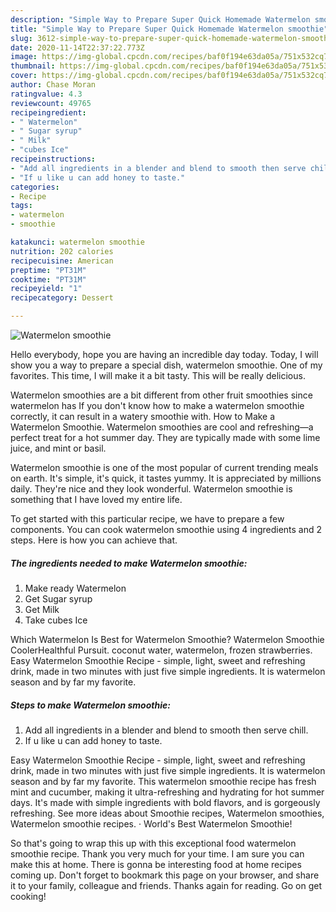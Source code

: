 ```yaml
---
description: "Simple Way to Prepare Super Quick Homemade Watermelon smoothie"
title: "Simple Way to Prepare Super Quick Homemade Watermelon smoothie"
slug: 3612-simple-way-to-prepare-super-quick-homemade-watermelon-smoothie
date: 2020-11-14T22:37:22.773Z
image: https://img-global.cpcdn.com/recipes/baf0f194e63da05a/751x532cq70/watermelon-smoothie-recipe-main-photo.jpg
thumbnail: https://img-global.cpcdn.com/recipes/baf0f194e63da05a/751x532cq70/watermelon-smoothie-recipe-main-photo.jpg
cover: https://img-global.cpcdn.com/recipes/baf0f194e63da05a/751x532cq70/watermelon-smoothie-recipe-main-photo.jpg
author: Chase Moran
ratingvalue: 4.3
reviewcount: 49765
recipeingredient:
- " Watermelon"
- " Sugar syrup"
- " Milk"
- "cubes Ice"
recipeinstructions:
- "Add all ingredients in a blender and blend to smooth then serve chill."
- "If u like u can add honey to taste."
categories:
- Recipe
tags:
- watermelon
- smoothie

katakunci: watermelon smoothie 
nutrition: 202 calories
recipecuisine: American
preptime: "PT31M"
cooktime: "PT31M"
recipeyield: "1"
recipecategory: Dessert

---
```



![Watermelon smoothie](https://img-global.cpcdn.com/recipes/baf0f194e63da05a/751x532cq70/watermelon-smoothie-recipe-main-photo.jpg)

Hello everybody, hope you are having an incredible day today. Today, I will show you a way to prepare a special dish, watermelon smoothie. One of my favorites. This time, I will make it a bit tasty. This will be really delicious.

Watermelon smoothies are a bit different from other fruit smoothies since watermelon has If you don&#39;t know how to make a watermelon smoothie correctly, it can result in a watery smoothie with. How to Make a Watermelon Smoothie. Watermelon smoothies are cool and refreshing—a perfect treat for a hot summer day. They are typically made with some lime juice, and mint or basil.

Watermelon smoothie is one of the most popular of current trending meals on earth. It's simple, it's quick, it tastes yummy. It is appreciated by millions daily. They're nice and they look wonderful. Watermelon smoothie is something that I have loved my entire life.


To get started with this particular recipe, we have to prepare a few components. You can cook watermelon smoothie using 4 ingredients and 2 steps. Here is how you can achieve that.

<!--inarticleads1-->

##### The ingredients needed to make Watermelon smoothie:

1. Make ready  Watermelon
1. Get  Sugar syrup
1. Get  Milk
1. Take cubes Ice


Which Watermelon Is Best for Watermelon Smoothie? Watermelon Smoothie CoolerHealthful Pursuit. coconut water, watermelon, frozen strawberries. Easy Watermelon Smoothie Recipe - simple, light, sweet and refreshing drink, made in two minutes with just five simple ingredients. It is watermelon season and by far my favorite. 

<!--inarticleads2-->

##### Steps to make Watermelon smoothie:

1. Add all ingredients in a blender and blend to smooth then serve chill.
1. If u like u can add honey to taste.


Easy Watermelon Smoothie Recipe - simple, light, sweet and refreshing drink, made in two minutes with just five simple ingredients. It is watermelon season and by far my favorite. This watermelon smoothie recipe has fresh mint and cucumber, making it ultra-refreshing and hydrating for hot summer days. It&#39;s made with simple ingredients with bold flavors, and is gorgeously refreshing. See more ideas about Smoothie recipes, Watermelon smoothies, Watermelon smoothie recipes. · World&#39;s Best Watermelon Smoothie! 

So that's going to wrap this up with this exceptional food watermelon smoothie recipe. Thank you very much for your time. I am sure you can make this at home. There is gonna be interesting food at home recipes coming up. Don't forget to bookmark this page on your browser, and share it to your family, colleague and friends. Thanks again for reading. Go on get cooking!
